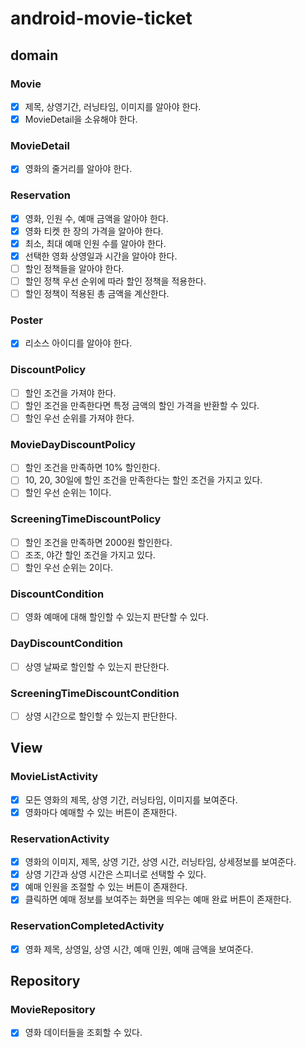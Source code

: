 # android-movie-ticket

## domain

### Movie
- [x] 제목, 상영기간, 러닝타임, 이미지를 알아야 한다.
- [x] MovieDetail을 소유해야 한다.

### MovieDetail
- [x] 영화의 줄거리를 알아야 한다.

### Reservation
- [x] 영화, 인원 수, 예매 금액을 알아야 한다.
- [x] 영화 티켓 한 장의 가격을 알아야 한다.
- [x] 최소, 최대 예매 인원 수를 알아야 한다.
- [x] 선택한 영화 상영일과 시간을 알아야 한다.
- [ ] 할인 정책들을 알아야 한다.
- [ ] 할인 정책 우선 순위에 따라 할인 정책을 적용한다.
- [ ] 할인 정책이 적용된 총 금액을 계산한다.

### Poster
- [x] 리소스 아이디를 알아야 한다.

### DiscountPolicy
- [ ] 할인 조건을 가져야 한다.
- [ ] 할인 조건을 만족한다면 특정 금액의 할인 가격을 반환할 수 있다.
- [ ] 할인 우선 순위를 가져야 한다.

### MovieDayDiscountPolicy
- [ ] 할인 조건을 만족하면 10% 할인한다.
- [ ] 10, 20, 30일에 할인 조건을 만족한다는 할인 조건을 가지고 있다.
- [ ] 할인 우선 순위는 1이다.

### ScreeningTimeDiscountPolicy
- [ ] 할인 조건을 만족하면 2000원 할인한다.
- [ ] 조조, 야간 할인 조건을 가지고 있다.
- [ ] 할인 우선 순위는 2이다.

### DiscountCondition
- [ ] 영화 예매에 대해 할인할 수 있는지 판단할 수 있다.

### DayDiscountCondition
- [ ] 상영 날짜로 할인할 수 있는지 판단한다.

### ScreeningTimeDiscountCondition
- [ ] 상영 시간으로 할인할 수 있는지 판단한다.

## View

### MovieListActivity
- [x] 모든 영화의 제목, 상영 기간, 러닝타임, 이미지를 보여준다.
- [x] 영화마다 예매할 수 있는 버튼이 존재한다.

### ReservationActivity
- [x] 영화의 이미지, 제목, 상영 기간, 상영 시간, 러닝타임, 상세정보를 보여준다.
- [x] 상영 기간과 상영 시간은 스피너로 선택할 수 있다.
- [x] 예매 인원을 조절할 수 있는 버튼이 존재한다.
- [x] 클릭하면 예매 정보를 보여주는 화면을 띄우는 예매 완료 버튼이 존재한다.

### ReservationCompletedActivity
- [x] 영화 제목, 상영일, 상영 시간, 예매 인원, 예매 금액을 보여준다.

## Repository

### MovieRepository
- [x] 영화 데이터들을 조회할 수 있다.
